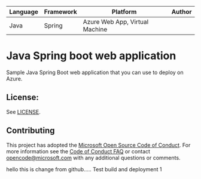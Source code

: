 | Language | Framework | Platform | Author |
| -------- | -------- |--------|--------|
| Java | Spring | Azure Web App, Virtual Machine| |


# Java Spring boot web application

Sample Java Spring Boot web application that you can use to deploy on Azure.


## License:

See [LICENSE](LICENSE).

## Contributing

This project has adopted the [Microsoft Open Source Code of Conduct](https://opensource.microsoft.com/codeofconduct/). For more information see the [Code of Conduct FAQ](https://opensource.microsoft.com/codeofconduct/faq/) or contact [opencode@microsoft.com](mailto:opencode@microsoft.com) with any additional questions or comments.

hello this is change from github.....
Test build and deployment 1 
